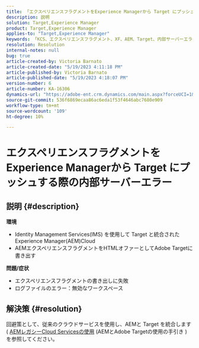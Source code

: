 ```yaml
---
title: 「エクスペリエンスフラグメントをExperience Managerから Target にプッシュする際の内部サーバーエラー」
description: 説明
solution: Target,Experience Manager
product: Target,Experience Manager
applies-to: "Target,Experience Manager"
keywords: 「KCS、エクスペリエンスフラグメント、XF、AEM、Target、内部サーバーエラー」
resolution: Resolution
internal-notes: null
bug: true
article-created-by: Victoria Barnato
article-created-date: "5/19/2023 4:11:18 PM"
article-published-by: Victoria Barnato
article-published-date: "5/19/2023 4:18:07 PM"
version-number: 6
article-number: KA-16306
dynamics-url: "https://adobe-ent.crm.dynamics.com/main.aspx?forceUCI=1&pagetype=entityrecord&etn=knowledgearticle&id=dc6cf9c4-5ff6-ed11-8848-6045bd0065b6"
source-git-commit: 536f6869ecaa86ac6eda1f53f4646abc7680e909
workflow-type: tm+mt
source-wordcount: '109'
ht-degree: 10%

---
```


# エクスペリエンスフラグメントをExperience Managerから Target にプッシュする際の内部サーバーエラー

## 説明 {#description}

<b>環境</b>
- Identity Management Services(IMS) を使用して Target と統合されたExperience Manager(AEM)Cloud
- AEMエクスペリエンスフラグメントをHTMLオファーとしてAdobe Targetに書き出す

<b>問題/症状</b>
- エクスペリエンスフラグメントの書き出しに失敗
- ログファイルのエラー：無効なワークスペース



## 解決策 {#resolution}


回避策として、従来のクラウドサービスを使用し、AEMと Target を統合します ( [AEMレガシーCloud Servicesの使用](https://experienceleague.adobe.com/docs/experience-manager-learn/aem-target-tutorial/aem-target-implementation/using-aem-cloud-services.html?lang=ja) (AEMとAdobe Targetの使用の手引き ) を参照してください。
